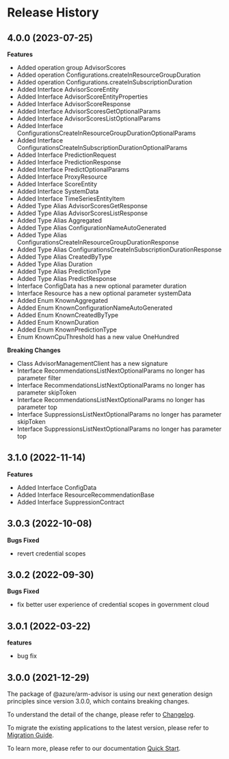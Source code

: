 # Release History
    
## 4.0.0 (2023-07-25)
    
**Features**

  - Added operation group AdvisorScores
  - Added operation Configurations.createInResourceGroupDuration
  - Added operation Configurations.createInSubscriptionDuration
  - Added Interface AdvisorScoreEntity
  - Added Interface AdvisorScoreEntityProperties
  - Added Interface AdvisorScoreResponse
  - Added Interface AdvisorScoresGetOptionalParams
  - Added Interface AdvisorScoresListOptionalParams
  - Added Interface ConfigurationsCreateInResourceGroupDurationOptionalParams
  - Added Interface ConfigurationsCreateInSubscriptionDurationOptionalParams
  - Added Interface PredictionRequest
  - Added Interface PredictionResponse
  - Added Interface PredictOptionalParams
  - Added Interface ProxyResource
  - Added Interface ScoreEntity
  - Added Interface SystemData
  - Added Interface TimeSeriesEntityItem
  - Added Type Alias AdvisorScoresGetResponse
  - Added Type Alias AdvisorScoresListResponse
  - Added Type Alias Aggregated
  - Added Type Alias ConfigurationNameAutoGenerated
  - Added Type Alias ConfigurationsCreateInResourceGroupDurationResponse
  - Added Type Alias ConfigurationsCreateInSubscriptionDurationResponse
  - Added Type Alias CreatedByType
  - Added Type Alias Duration
  - Added Type Alias PredictionType
  - Added Type Alias PredictResponse
  - Interface ConfigData has a new optional parameter duration
  - Interface Resource has a new optional parameter systemData
  - Added Enum KnownAggregated
  - Added Enum KnownConfigurationNameAutoGenerated
  - Added Enum KnownCreatedByType
  - Added Enum KnownDuration
  - Added Enum KnownPredictionType
  - Enum KnownCpuThreshold has a new value OneHundred

**Breaking Changes**

  - Class AdvisorManagementClient has a new signature
  - Interface RecommendationsListNextOptionalParams no longer has parameter filter
  - Interface RecommendationsListNextOptionalParams no longer has parameter skipToken
  - Interface RecommendationsListNextOptionalParams no longer has parameter top
  - Interface SuppressionsListNextOptionalParams no longer has parameter skipToken
  - Interface SuppressionsListNextOptionalParams no longer has parameter top
    
    
## 3.1.0 (2022-11-14)
    
**Features**

  - Added Interface ConfigData
  - Added Interface ResourceRecommendationBase
  - Added Interface SuppressionContract
    
## 3.0.3 (2022-10-08)

**Bugs Fixed**

  -  revert credential scopes 

## 3.0.2 (2022-09-30)

**Bugs Fixed**

  -  fix better user experience of credential scopes in government cloud

## 3.0.1 (2022-03-22)

**features**

  - bug fix

## 3.0.0 (2021-12-29)

The package of @azure/arm-advisor is using our next generation design principles since version 3.0.0, which contains breaking changes.

To understand the detail of the change, please refer to [Changelog](https://aka.ms/js-track2-changelog).

To migrate the existing applications to the latest version, please refer to [Migration Guide](https://aka.ms/js-track2-migration-guide).

To learn more, please refer to our documentation [Quick Start](https://aka.ms/js-track2-quickstart).
